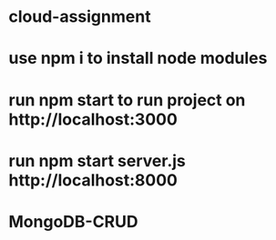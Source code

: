 # cloud-assignment
# use npm i to install node modules
# run npm start to run project on http://localhost:3000
# run npm start server.js http://localhost:8000
# MongoDB-CRUD
